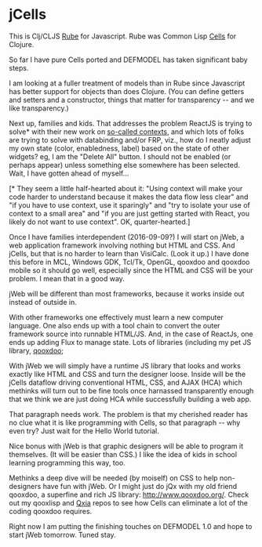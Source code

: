 # jCells

This is Clj/CLJS [Rube](https://github.com/kennytilton/rube/wiki) for Javascript. Rube was Common Lisp [Cells](https://github.com/kennytilton/cells/wiki) for Clojure.

So far I have pure Cells ported and DEFMODEL has taken significant baby steps.

I am looking at a fuller treatment of models than in Rube since Javascript has better support for objects than does Clojure. (You can define getters and setters and a constructor, things that matter for transparency -- and we like transparency.)

Next up, families and kids. That addresses the problem ReactJS is trying to solve* with their new work on [so-called contexts](https://facebook.github.io/react/docs/context.html), and which lots of folks are trying to solve with databinding and/or FRP, viz., how do I neatly adjust my own state (color, enabledness, label) based on the state of other widgets? eg, I am the "Delete All" button. I should not be enabled (or perhaps appear) unless something else somewhere has been selected. Wait, I have gotten ahead of myself...

[* They seem a little half-hearted about it: "Using context will make your code harder to understand because it makes the data flow less clear" and "if you have to use context, use it sparingly" and "try to isolate your use of context to a small area" and "if you are just getting started with React, you likely do not want to use context". OK, quarter-hearted.]

Once I have families interdependent (2016-09-09?) I will start on jWeb, a web application framework involving nothing but HTML and CSS. And jCells, but that is no harder to learn than VisiCalc. (Look it up.) I have done this before in MCL, Windows GDK, Tcl/Tk, OpenGL, qooxdoo and qooxdoo mobile so it should go well, especially since the HTML and CSS will be your problem. I mean that in a good way.

jWeb will be different than most frameworks, because it works inside out instead of outside in.

With other frameworks one effectively must learn a new computer language. One also ends up with a tool chain to convert the outer framework source into runnable HTML/JS. And, in the case of ReactJs, one ends up adding Flux to manage state. Lots of libraries (including my pet JS library, [qooxdoo](http://www.qooxdoo.org/);

With jWeb we will simply have a runtime JS library that looks and works exactly like HTML and CSS and turn the designer loose. Inside will be the jCells dataflow driving conventional HTML, CSS, and AJAX (HCA) which methinks will turn out to be fine tools once harnassed transparently enough that we think we are just doing HCA while successfully building a web app. 

That paragraph needs work. The problem is that my cherished reader has no clue what it is like programming with Cells, so that paragraph -- why even try? Just wait for the Hello World tutorial.

Nice bonus with jWeb is that graphic designers will be able to program it themselves. (It will be easier than CSS.) I like the idea of kids in school learning programming this way, too.

Methinks a deep dive will be needed (by moiself) on CSS to help non-designers have fun with jWeb. Or I might just do jQx with my old friend qooxdoo, a superfine and rich JS library: http://www.qooxdoo.org/. Check out my qooxlisp and [Qxia](https://github.com/kennytilton/qxia/wiki) repos to see how Cells can eliminate a lot of the coding qooxdoo requires.

Right now I am putting the finishing touches on DEFMODEL 1.0 and hope to start jWeb tomorrow. Tuned stay.


